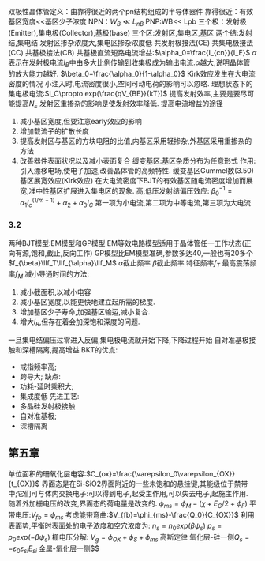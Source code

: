 双极性晶体管定义：由靠得很近的两个pn结构组成的半导体器件
靠得很近：有效基区宽度<<基区少子浓度
NPN：$W_B\ll L_{nB}$ PNP:WB<< Lpb
三个极：发射极(Emitter),集电极(Collector),基极(base)
三个区:发射区,集电区,基区
两个结:发射结,集电结
发射区掺杂浓度大,集电区掺杂浓度低
共发射极接法(CE)
共集电极接法(CC)
共基极接法(CB)
共基极直流短路电流增益:$\alpha_0=\frac{I_{cn}}{I_E}$
$\alpha$表示在发射极电流$I_B$中由多大比例传输到收集极成为输出电流.$\alpha$越大,说明晶体管的放大能力越好.
$\beta_0=\frac{\alpha_0}{1-\alpha_0}$
Kirk效应发生在大电流密度的情况
小注入时,电流密度很小,空间可动电荷的影响可以忽略.
理想状态下的集电极电流:$I_C\propto exp(\frac{qV_{BE}}{kT})$
提高发射效率,主要是要尽可能提高$N_E$
发射区重掺杂的影响是使发射效率降低.
提高电流增益的途径
1. 减小基区宽度,但要注意early效应的影响
2. 增加载流子的扩散长度
3. 提高发射区与基区的方块电阻的比值,内基区采用轻掺杂,外基区采用重掺杂的方法
4. 改善器件表面状况以及减小表面复合
缓变基区:基区杂质分布为任意形式
作用:引入漂移电场,使电子加速,改善晶体管的高频特性.
缓变基区Gummel数(3.50)
基区展宽效应(Kirk效应)
在大电流密度下BJT的有效基区随电流密度增加而展宽,准中性基区扩展进入集电区的现象.
高,低压发射结偏压效应:
$\beta_0^{-1}=\alpha_1I_c^{(1/m-1)}+\alpha_2+\alpha_3I_C$
第一项为小电流,第二项为中等电流,第三项为大电流

### 3.2
两种BJT模型:EM模型和GP模型
EM等效电路模型适用于晶体管任一工作状态(正向有源,饱和,截止,反向工作)
GP模型比EM模型准确,参数多达40,一般也有20多个
$f_{\beta}\llf_T\llf_{\alpha}\llf_M$
$\alpha$截止频率
$\beta$截止频率
特征频率$f_T$
最高震荡频率$f_M$
减小导通时间的方法:
1) 减小截面积,以减小电容
2) 减小基区宽度,以能更快地建立起所需的梯度.
3) 增加基区少子寿命,加强基区输运,减小复合.
4) 增大$I_R$,但存在着会加深饱和深度的问题.

一旦集电结偏压过零进入反偏,集电极电流就开始下降,下降过程开始
自对准基极接触和深槽隔离,提高增益
BKT的优点:
 - 戒指频率高;
 - 跨导大;
缺点:
 - 功耗-延时乘积大;
 - 集成度低
先进工艺:
 - 多晶硅发射极接触
 - 自对准基极;
 - 深槽隔离

## 第五章
单位面积的珊氧化层电容:$C_{ox}=\frac{\varepsilon_0\varepsilon_{OX}}{t_{OX}}$
界面态是在Si-SiO2界面附近的一些未饱和的悬挂键,其能级位于禁带中;它们可与体内交换电子:可以得到电子,起受主作用,可以失去电子,起施主作用.
随着外加栅电压的改变,界面态的荷电量是改变的.
$\phi_{ms}=\phi_M-(\chi+E_G/2+\phi_F)$
平带电压:$V_{fb}=\phi_{ms}$
考虑能带弯曲:$V_{fb}=\phi_{ms}-\frac{Q_0}{C_{OX}}$
利用表面势,平衡时表面处的电子浓度和空穴浓度为:
$n_s=n_0exp(\beta\psi_s)$
$p_s=p_0exp(-\beta\psi_s)$
栅电压分解:
$V_g=\phi_{OX}+\phi_S+\phi_{ms}$
高斯定律
氧化层-硅一侧$Q_s=-\varepsilon_0\varepsilon_{si}E_{si}$
金属-氧化层一侧$$